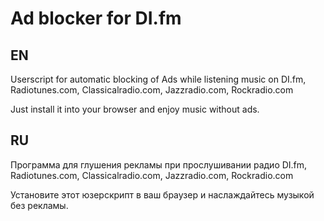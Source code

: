 Ad blocker for DI.fm
================

## EN

Userscript for automatic blocking of Ads while listening music on DI.fm, Radiotunes.com, Classicalradio.com, Jazzradio.com, Rockradio.com

Just install it into your browser and enjoy music without ads.

## RU

Программа для глушения рекламы при прослушивании радио DI.fm, Radiotunes.com, Classicalradio.com, Jazzradio.com, Rockradio.com

Установите этот юзерскрипт в ваш браузер и наслаждайтесь музыкой без рекламы.
